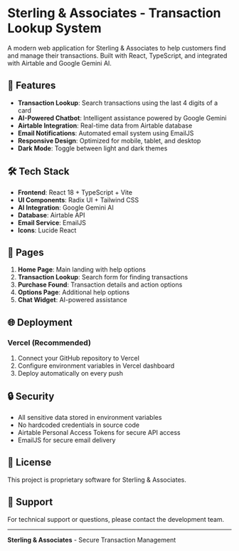# Sterling & Associates - Transaction Lookup System

A modern web application for Sterling & Associates to help customers find and manage their transactions. Built with React, TypeScript, and integrated with Airtable and Google Gemini AI.

## 🚀 Features

- **Transaction Lookup**: Search transactions using the last 4 digits of a card
- **AI-Powered Chatbot**: Intelligent assistance powered by Google Gemini
- **Airtable Integration**: Real-time data from Airtable database
- **Email Notifications**: Automated email system using EmailJS
- **Responsive Design**: Optimized for mobile, tablet, and desktop
- **Dark Mode**: Toggle between light and dark themes

## 🛠️ Tech Stack

- **Frontend**: React 18 + TypeScript + Vite
- **UI Components**: Radix UI + Tailwind CSS
- **AI Integration**: Google Gemini AI
- **Database**: Airtable API
- **Email Service**: EmailJS
- **Icons**: Lucide React

## 📱 Pages

1. **Home Page**: Main landing with help options
2. **Transaction Lookup**: Search form for finding transactions
3. **Purchase Found**: Transaction details and action options
4. **Options Page**: Additional help options
5. **Chat Widget**: AI-powered assistance

## 🌐 Deployment

### Vercel (Recommended)

1. Connect your GitHub repository to Vercel
2. Configure environment variables in Vercel dashboard
3. Deploy automatically on every push

## 🔒 Security

- All sensitive data stored in environment variables
- No hardcoded credentials in source code
- Airtable Personal Access Tokens for secure API access
- EmailJS for secure email delivery

## 📝 License

This project is proprietary software for Sterling & Associates.

## 👥 Support

For technical support or questions, please contact the development team.

---

**Sterling & Associates** - Secure Transaction Management


